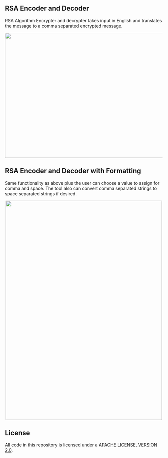 ## RSA Encoder and Decoder
RSA Algorithm Encrypter and decrypter takes input in English and translates the message to a comma separated encrypted message.

<p align="center">
  <img width="600" height="400" src="https://github.com/sheraadams/RSA-Encryption-Software/assets/110789514/72703864-420d-4da6-b752-fc1ea7faa1a4">
</p>

## RSA Encoder and Decoder with Formatting 
Same functionality as above plus the user can choose a value to assign for comma and space. The tool also can convert comma separated strings to space separated strings if desired.

<p align="center">
  <img width="500" height="700" src="https://user-images.githubusercontent.com/110789514/211207573-2d18b736-bb81-44fe-93db-e25347e5705b.png">
</p>

## License
All code in this repository is licensed under a [APACHE LICENSE, VERSION 2.0](LICENSE-CODE).
